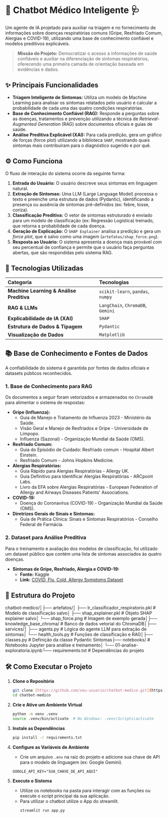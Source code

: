 # 🤖 Chatbot Médico Inteligente 🩺

Um agente de IA projetado para auxiliar na triagem e no fornecimento de informações sobre doenças respiratórias comuns (Gripe, Resfriado Comum, Alergias e COVID-19), utilizando uma base de conhecimento confiável e modelos preditivos explicáveis.

> **Missão do Projeto:** Democratizar o acesso a informações de saúde confiáveis e auxiliar na diferenciação de sintomas respiratórios, oferecendo uma primeira camada de orientação baseada em evidências e dados.

## ✨ Principais Funcionalidades

* **Triagem Inteligente de Sintomas:** Utiliza um modelo de Machine Learning para analisar os sintomas relatados pelo usuário e calcular a probabilidade de cada uma das quatro condições respiratórias.
* **Base de Conhecimento Confiável (RAG):** Responde a perguntas sobre as doenças, tratamentos e prevenção utilizando a técnica de *Retrieval-Augmented Generation* (RAG) sobre documentos oficiais e guias de saúde.
* **Análise Preditiva Explicável (XAI):** Para cada predição, gera um gráfico de forças (force plot) utilizando a biblioteca `SHAP`, mostrando quais sintomas mais contribuíram para o diagnóstico sugerido e por quê.

## ⚙️ Como Funciona

O fluxo de interação do sistema ocorre da seguinte forma:

1.  **Entrada do Usuário:** O usuário descreve seus sintomas em linguagem natural.
2.  **Extração de Sintomas:** Uma LLM (Large Language Model) processa o texto e preenche uma estrutura de dados (Pydantic), identificando a presença ou ausência de sintomas pré-definidos (ex: febre, tosse, coriza).
3.  **Classificação Preditiva:** O vetor de sintomas estruturado é enviado para um modelo de classificação (ex: Regressão Logística) treinado, que retorna a probabilidade de cada doença.
4.  **Geração de Explicação:** O `SHAP Explainer` analisa a predição e gera um *force plot*, que é salvo como uma imagem (`artefatos/shap_force.png`).
5.  **Resposta ao Usuário:** O sistema apresenta a doença mais provável com seu percentual de confiança e permite que o usuário faça perguntas abertas, que são respondidas pelo sistema RAG.

## 🚀 Tecnologias Utilizadas

| Categoria                               | Tecnologias                                     |
| :-------------------------------------- | :---------------------------------------------- |
| **Machine Learning & Análise Preditiva**| `scikit-learn`, `pandas`, `numpy`      |
| **RAG & LLMs** | `LangChain`, `ChromaDB`, `Gemini` |
| **Explicabilidade de IA (XAI)** | `SHAP`                                          |
| **Estrutura de Dados & Tipagem** | `Pydantic`                                      |
| **Visualização de Dados** | `Matplotlib`                                    |

## 📚 Base de Conhecimento e Fontes de Dados

A confiabilidade do sistema é garantida por fontes de dados oficiais e datasets públicos reconhecidos.

### 1. Base de Conhecimento para RAG

Os documentos a seguir foram vetorizados e armazenados no `ChromaDB` para alimentar o sistema de respostas:

* **Gripe (Influenza):**
    * Guia de Manejo e Tratamento de Influenza 2023 - Ministério da Saúde.
    * Visão Geral e Manejo de Resfriados e Gripe - Universidade de Limpopo.
    * Influenza (Sazonal) - Organização Mundial da Saúde (OMS).
* **Resfriado Comum:**
    * Guia do Episódio de Cuidado: Resfriado comum - Hospital Albert Einstein.
    * Resfriado Comum - Johns Hopkins Medicine.
* **Alergias Respiratórias:**
    * Guia Rápido para Alergias Respiratórias - Allergy UK.
    * Guia Definitivo para Identificar Alergias Respiratórias - ARCpoint Labs.
    * Livro da EFA sobre Alergias Respiratórias - European Federation of Allergy and Airways Diseases Patients' Associations.
* **COVID-19:**
    * Doença do Coronavírus (COVID-19) - Organização Mundial da Saúde (OMS).
* **Diretrizes Gerais de Sinais e Sintomas:**
    * Guia de Prática Clínica: Sinais e Sintomas Respiratórios - Conselho Federal de Farmácia.

### 2. Dataset para Análise Preditiva

Para o treinamento e avaliação dos modelos de classificação, foi utilizado um dataset público que contém uma lista de sintomas associados às quatro doenças.

* **Sintomas de Gripe, Resfriado, Alergia e COVID-19:**
    * **Fonte:** Kaggle
    * **Link:** [COVID, Flu, Cold, Allergy Symptoms Dataset](https://www.kaggle.com/datasets/walterconway/covid-flu-cold-symptoms)

## 📁 Estrutura do Projeto

chatbot-medico/│├── artefatos/│   ├── lr_classificador_respiratorio.pkl   # Modelo de classificação salvo│   ├── shap_explainer.pkl                  # Objeto SHAP explainer salvo│   └── shap_force.png                      # Imagem de exemplo gerada│├── knowledge_base_chroma/                  # Banco de dados vetorial do ChromaDB│├── services/│   ├── agents.py                           # Lógica do agente LLM para extração de sintomas│   └── health_tools.py                     # Funções de classificação e RAG│├── classes.py                              # Definição da classe Pydantic Sintomas├── notebooks/                              # Notebooks Jupyter para análise e treinamento│   └── 01-analise-exploratoria.ipynb└── requirements.txt                        # Dependências do projeto
## 🛠️ Como Executar o Projeto

1.  **Clone o Repositório**
    ```bash
    git clone [https://github.com/seu-usuario/chatbot-medico.git](https://github.com/seu-usuario/chatbot-medico.git)
    cd chatbot-medico
    ```

2.  **Crie e Ative um Ambiente Virtual**
    ```bash
    python -m venv .venv
    source .venv/bin/activate  # No Windows: .venv\Scripts\activate
    ```

3.  **Instale as Dependências**
    ```bash
    pip install -r requirements.txt
    ```

4.  **Configure as Variáveis de Ambiente**
    * Crie um arquivo `.env` na raiz do projeto e adicione sua chave de API para o modelo de linguagem (ex: Google Gemini).
    ```env
    GOOGLE_API_KEY="SUA_CHAVE_DE_API_AQUI"
    ```

5.  **Execute o Sistema**
    * Utilize os notebooks na pasta para interagir com as funções ou execute o script principal da sua aplicação.
    * Para utilizar o chatbot utilize o App do streamlit. 
        ```bash
        streamlit run app.py
        ```

